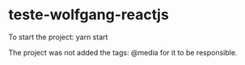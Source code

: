 # teste-wolfgang-reactjs

To start the project:
yarn start

The project was not added the tags: @media for it to be responsible.

